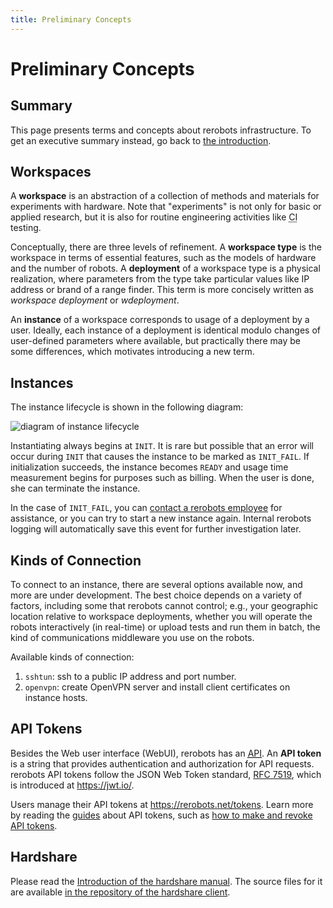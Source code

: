 ```yaml
---
title: Preliminary Concepts
---
```


# Preliminary Concepts

## Summary

This page presents terms and concepts about rerobots infrastructure.
To get an executive summary instead, go back to [the introduction](index.html).

## Workspaces

A **workspace** is an abstraction of a collection of methods and materials for
experiments with hardware. Note that "experiments" is not only for basic or applied
research, but it is also for routine engineering activities like
<abbr title="continuous integration">CI</abbr> testing.

Conceptually, there are three levels of refinement. A **workspace type** is the
workspace in terms of essential features, such as the models of hardware and the
number of robots. A **deployment** of a workspace type is a physical
realization, where parameters from the type take particular values like IP
address or brand of a range finder.
This term is more concisely written as *workspace deployment* or *wdeployment*.

An **instance** of a workspace corresponds to usage of a deployment by a
user. Ideally, each instance of a deployment is identical modulo changes of
user-defined parameters where available, but practically there may be some
differences, which motivates introducing a new term.

## Instances

The instance lifecycle is shown in the following diagram:

![diagram of instance lifecycle](figures/instance-lifecycle.svg)

Instantiating always begins at `INIT`. It is rare but possible that an error
will occur during `INIT` that causes the instance to be marked as `INIT_FAIL`.
If initialization succeeds, the instance becomes `READY` and usage time
measurement begins for purposes such as billing. When the user is done, she can
terminate the instance.

In the case of `INIT_FAIL`, you can [contact a rerobots
employee](https://rerobots.net/contact) for assistance, or you can try to
start a new instance again. Internal rerobots logging will
automatically save this event for further investigation later.

## Kinds of Connection

To connect to an instance, there are several options available now, and more are
under development. The best choice depends on a variety of factors, including
some that rerobots cannot control; e.g., your geographic location relative to
workspace deployments, whether you will operate the robots interactively
(in real-time) or upload tests and run them in batch, the kind of communications
middleware you use on the robots.

Available kinds of connection:

1. `sshtun`: ssh to a public IP address and port number.
2. `openvpn`: create OpenVPN server and install client certificates on instance hosts.

## API Tokens

Besides the Web user interface (WebUI), rerobots has an <abbr title="application programming
interface">[API](/api.html)</abbr>. An **API token** is a string that provides
authentication and authorization for API requests. rerobots API tokens follow
the JSON Web Token standard, [RFC 7519](https://tools.ietf.org/html/rfc7519),
which is introduced at <https://jwt.io/>.

Users manage their API tokens at <https://rerobots.net/tokens>.
Learn more by reading the <a href="/guides.html">guides</a> about API tokens,
such as [how to make and revoke API tokens](webui.html#making-and-revoking-api-tokens).

## Hardshare

Please read the [Introduction of the hardshare manual](https://docs.hardshare.dev/intro.html).
The source files for it are available [in the repository of the hardshare client](https://github.com/rerobots/hardshare/tree/master/doc).

